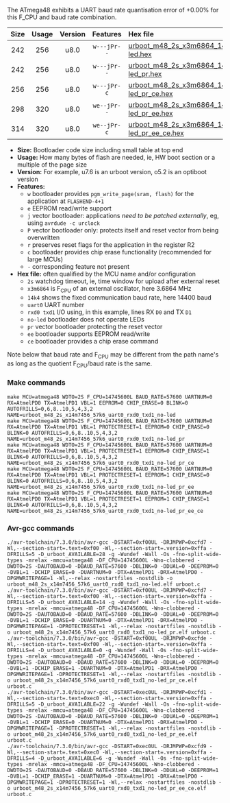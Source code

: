The ATmega48 exhibits a UART baud rate quantisation error of +0.00% for this F_CPU and baud rate combination.

|Size|Usage|Version|Features|Hex file|
|:-:|:-:|:-:|:-:|:--|
|242|256|u8.0|`w---jPr--`|[urboot_m48_2s_x3m6864_14k4_uart0_rxd0_txd1_no-led.hex](https://raw.githubusercontent.com/stefanrueger/urboot.hex/main/mcus/atmega48/watchdog_2_s/external_oscillator_x/%2B3m686400_hz/%2B%2B14k4_baud/uart0_rxd0_txd1/no-led/urboot_m48_2s_x3m6864_14k4_uart0_rxd0_txd1_no-led.hex)|
|242|256|u8.0|`w---jPr--`|[urboot_m48_2s_x3m6864_14k4_uart0_rxd0_txd1_no-led_pr.hex](https://raw.githubusercontent.com/stefanrueger/urboot.hex/main/mcus/atmega48/watchdog_2_s/external_oscillator_x/%2B3m686400_hz/%2B%2B14k4_baud/uart0_rxd0_txd1/no-led/urboot_m48_2s_x3m6864_14k4_uart0_rxd0_txd1_no-led_pr.hex)|
|256|256|u8.0|`w---jPr-c`|[urboot_m48_2s_x3m6864_14k4_uart0_rxd0_txd1_no-led_pr_ce.hex](https://raw.githubusercontent.com/stefanrueger/urboot.hex/main/mcus/atmega48/watchdog_2_s/external_oscillator_x/%2B3m686400_hz/%2B%2B14k4_baud/uart0_rxd0_txd1/no-led/urboot_m48_2s_x3m6864_14k4_uart0_rxd0_txd1_no-led_pr_ce.hex)|
|298|320|u8.0|`we--jPr--`|[urboot_m48_2s_x3m6864_14k4_uart0_rxd0_txd1_no-led_pr_ee.hex](https://raw.githubusercontent.com/stefanrueger/urboot.hex/main/mcus/atmega48/watchdog_2_s/external_oscillator_x/%2B3m686400_hz/%2B%2B14k4_baud/uart0_rxd0_txd1/no-led/urboot_m48_2s_x3m6864_14k4_uart0_rxd0_txd1_no-led_pr_ee.hex)|
|314|320|u8.0|`we--jPr-c`|[urboot_m48_2s_x3m6864_14k4_uart0_rxd0_txd1_no-led_pr_ee_ce.hex](https://raw.githubusercontent.com/stefanrueger/urboot.hex/main/mcus/atmega48/watchdog_2_s/external_oscillator_x/%2B3m686400_hz/%2B%2B14k4_baud/uart0_rxd0_txd1/no-led/urboot_m48_2s_x3m6864_14k4_uart0_rxd0_txd1_no-led_pr_ee_ce.hex)|

- **Size:** Bootloader code size including small table at top end
- **Usage:** How many bytes of flash are needed, ie, HW boot section or a multiple of the page size
- **Version:** For example, u7.6 is an urboot version, o5.2 is an optiboot version
- **Features:**
  + `w` bootloader provides `pgm_write_page(sram, flash)` for the application at `FLASHEND-4+1`
  + `e` EEPROM read/write support
  + `j` vector bootloader: applications *need to be patched externally*, eg, using `avrdude -c urclock`
  + `P` vector bootloader only: protects itself and reset vector from being overwritten
  + `r` preserves reset flags for the application in the register R2
  + `c` bootloader provides chip erase functionality (recommended for large MCUs)
  + `-` corresponding feature not present
- **Hex file:** often qualified by the MCU name and/or configuration
  + `2s` watchdog timeout, ie, time window for upload after external reset
  + `x3m6864` is F<sub>CPU</sub> of an external oscillator, here 3.6864 MHz
  + `14k4` shows the fixed communication baud rate, here 14400 baud
  + `uart0` UART number
  + `rxd0 txd1` I/O using, in this example, lines RX `D0` and TX `D1`
  + `no-led` bootloader does not operate LEDs
  + `pr` vector bootloader protecting the reset vector
  + `ee` bootloader supports EEPROM read/write
  + `ce` bootloader provides a chip erase command


Note below that baud rate and F<sub>CPU</sub> may be different from the path name's as long as the quotient F<sub>CPU</sub>/baud rate is the same.

### Make commands
```
make MCU=atmega48 WDTO=2S F_CPU=14745600L BAUD_RATE=57600 UARTNUM=0 RX=AtmelPD0 TX=AtmelPD1 VBL=1 EEPROM=0 CHIP_ERASE=0 BLINK=0 AUTOFRILLS=0,6,8..10,5,4,3,2 NAME=urboot_m48_2s_x14m7456_57k6_uart0_rxd0_txd1_no-led
make MCU=atmega48 WDTO=2S F_CPU=14745600L BAUD_RATE=57600 UARTNUM=0 RX=AtmelPD0 TX=AtmelPD1 VBL=1 PROTECTRESET=1 EEPROM=0 CHIP_ERASE=0 BLINK=0 AUTOFRILLS=0,6,8..10,5,4,3,2 NAME=urboot_m48_2s_x14m7456_57k6_uart0_rxd0_txd1_no-led_pr
make MCU=atmega48 WDTO=2S F_CPU=14745600L BAUD_RATE=57600 UARTNUM=0 RX=AtmelPD0 TX=AtmelPD1 VBL=1 PROTECTRESET=1 EEPROM=0 CHIP_ERASE=1 BLINK=0 AUTOFRILLS=0,6,8..10,5,4,3,2 NAME=urboot_m48_2s_x14m7456_57k6_uart0_rxd0_txd1_no-led_pr_ce
make MCU=atmega48 WDTO=2S F_CPU=14745600L BAUD_RATE=57600 UARTNUM=0 RX=AtmelPD0 TX=AtmelPD1 VBL=1 PROTECTRESET=1 EEPROM=1 CHIP_ERASE=0 BLINK=0 AUTOFRILLS=0,6,8..10,5,4,3,2 NAME=urboot_m48_2s_x14m7456_57k6_uart0_rxd0_txd1_no-led_pr_ee
make MCU=atmega48 WDTO=2S F_CPU=14745600L BAUD_RATE=57600 UARTNUM=0 RX=AtmelPD0 TX=AtmelPD1 VBL=1 PROTECTRESET=1 EEPROM=1 CHIP_ERASE=1 BLINK=0 AUTOFRILLS=0,6,8..10,5,4,3,2 NAME=urboot_m48_2s_x14m7456_57k6_uart0_rxd0_txd1_no-led_pr_ee_ce
```

### Avr-gcc commands
```
./avr-toolchain/7.3.0/bin/avr-gcc -DSTART=0xf00UL -DRJMPWP=0xcfd7 -Wl,--section-start=.text=0xf00 -Wl,--section-start=.version=0xffa -DFRILLS=5 -D_urboot_AVAILABLE=28 -g -Wundef -Wall -Os -fno-split-wide-types -mrelax -mmcu=atmega48 -DF_CPU=14745600L -Wno-clobbered -DWDTO=2S -DAUTOBAUD=0 -DBAUD_RATE=57600 -DBLINK=0 -DDUAL=0 -DEEPROM=0 -DVBL=1 -DCHIP_ERASE=0 -DUARTNUM=0 -DTX=AtmelPD1 -DRX=AtmelPD0 -DPGMWRITEPAGE=1 -Wl,--relax -nostartfiles -nostdlib -o urboot_m48_2s_x14m7456_57k6_uart0_rxd0_txd1_no-led.elf urboot.c
./avr-toolchain/7.3.0/bin/avr-gcc -DSTART=0xf00UL -DRJMPWP=0xcfd7 -Wl,--section-start=.text=0xf00 -Wl,--section-start=.version=0xffa -DFRILLS=5 -D_urboot_AVAILABLE=14 -g -Wundef -Wall -Os -fno-split-wide-types -mrelax -mmcu=atmega48 -DF_CPU=14745600L -Wno-clobbered -DWDTO=2S -DAUTOBAUD=0 -DBAUD_RATE=57600 -DBLINK=0 -DDUAL=0 -DEEPROM=0 -DVBL=1 -DCHIP_ERASE=0 -DUARTNUM=0 -DTX=AtmelPD1 -DRX=AtmelPD0 -DPGMWRITEPAGE=1 -DPROTECTRESET=1 -Wl,--relax -nostartfiles -nostdlib -o urboot_m48_2s_x14m7456_57k6_uart0_rxd0_txd1_no-led_pr.elf urboot.c
./avr-toolchain/7.3.0/bin/avr-gcc -DSTART=0xf00UL -DRJMPWP=0xcfde -Wl,--section-start=.text=0xf00 -Wl,--section-start=.version=0xffa -DFRILLS=4 -D_urboot_AVAILABLE=0 -g -Wundef -Wall -Os -fno-split-wide-types -mrelax -mmcu=atmega48 -DF_CPU=14745600L -Wno-clobbered -DWDTO=2S -DAUTOBAUD=0 -DBAUD_RATE=57600 -DBLINK=0 -DDUAL=0 -DEEPROM=0 -DVBL=1 -DCHIP_ERASE=1 -DUARTNUM=0 -DTX=AtmelPD1 -DRX=AtmelPD0 -DPGMWRITEPAGE=1 -DPROTECTRESET=1 -Wl,--relax -nostartfiles -nostdlib -o urboot_m48_2s_x14m7456_57k6_uart0_rxd0_txd1_no-led_pr_ce.elf urboot.c
./avr-toolchain/7.3.0/bin/avr-gcc -DSTART=0xec0UL -DRJMPWP=0xcfd1 -Wl,--section-start=.text=0xec0 -Wl,--section-start=.version=0xffa -DFRILLS=5 -D_urboot_AVAILABLE=22 -g -Wundef -Wall -Os -fno-split-wide-types -mrelax -mmcu=atmega48 -DF_CPU=14745600L -Wno-clobbered -DWDTO=2S -DAUTOBAUD=0 -DBAUD_RATE=57600 -DBLINK=0 -DDUAL=0 -DEEPROM=1 -DVBL=1 -DCHIP_ERASE=0 -DUARTNUM=0 -DTX=AtmelPD1 -DRX=AtmelPD0 -DPGMWRITEPAGE=1 -DPROTECTRESET=1 -Wl,--relax -nostartfiles -nostdlib -o urboot_m48_2s_x14m7456_57k6_uart0_rxd0_txd1_no-led_pr_ee.elf urboot.c
./avr-toolchain/7.3.0/bin/avr-gcc -DSTART=0xec0UL -DRJMPWP=0xcfd9 -Wl,--section-start=.text=0xec0 -Wl,--section-start=.version=0xffa -DFRILLS=4 -D_urboot_AVAILABLE=6 -g -Wundef -Wall -Os -fno-split-wide-types -mrelax -mmcu=atmega48 -DF_CPU=14745600L -Wno-clobbered -DWDTO=2S -DAUTOBAUD=0 -DBAUD_RATE=57600 -DBLINK=0 -DDUAL=0 -DEEPROM=1 -DVBL=1 -DCHIP_ERASE=1 -DUARTNUM=0 -DTX=AtmelPD1 -DRX=AtmelPD0 -DPGMWRITEPAGE=1 -DPROTECTRESET=1 -Wl,--relax -nostartfiles -nostdlib -o urboot_m48_2s_x14m7456_57k6_uart0_rxd0_txd1_no-led_pr_ee_ce.elf urboot.c
```

